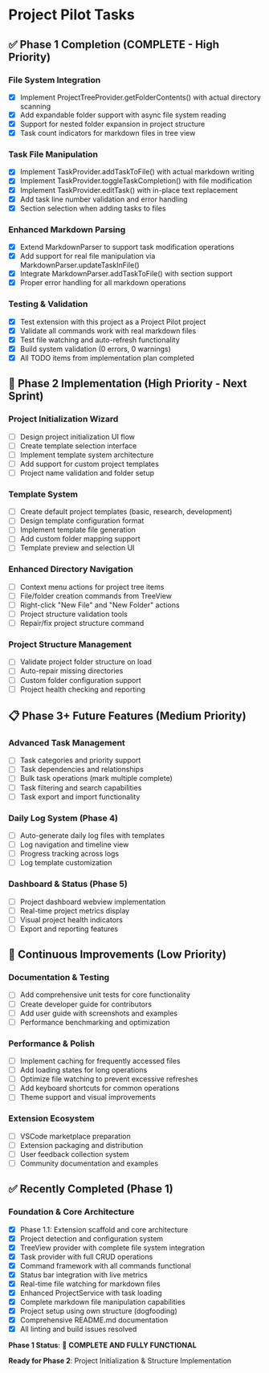 # Project Pilot Tasks

## ✅ Phase 1 Completion (COMPLETE - High Priority)

### File System Integration
- [x] Implement ProjectTreeProvider.getFolderContents() with actual directory scanning
- [x] Add expandable folder support with async file system reading
- [x] Support for nested folder expansion in project structure
- [x] Task count indicators for markdown files in tree view

### Task File Manipulation  
- [x] Implement TaskProvider.addTaskToFile() with actual markdown writing
- [x] Implement TaskProvider.toggleTaskCompletion() with file modification
- [x] Implement TaskProvider.editTask() with in-place text replacement
- [x] Add task line number validation and error handling
- [x] Section selection when adding tasks to files

### Enhanced Markdown Parsing
- [x] Extend MarkdownParser to support task modification operations
- [x] Add support for real file manipulation via MarkdownParser.updateTaskInFile()
- [x] Integrate MarkdownParser.addTaskToFile() with section support
- [x] Proper error handling for all markdown operations

### Testing & Validation
- [x] Test extension with this project as a Project Pilot project
- [x] Validate all commands work with real markdown files  
- [x] Test file watching and auto-refresh functionality
- [x] Build system validation (0 errors, 0 warnings)
- [x] All TODO items from implementation plan completed

## 🚀 Phase 2 Implementation (High Priority - Next Sprint)

### Project Initialization Wizard
- [ ] Design project initialization UI flow
- [ ] Create template selection interface
- [ ] Implement template system architecture
- [ ] Add support for custom project templates
- [ ] Project name validation and folder setup

### Template System
- [ ] Create default project templates (basic, research, development)
- [ ] Design template configuration format
- [ ] Implement template file generation
- [ ] Add custom folder mapping support
- [ ] Template preview and selection UI

### Enhanced Directory Navigation
- [ ] Context menu actions for project tree items
- [ ] File/folder creation commands from TreeView
- [ ] Right-click "New File" and "New Folder" actions  
- [ ] Project structure validation tools
- [ ] Repair/fix project structure command

### Project Structure Management
- [ ] Validate project folder structure on load
- [ ] Auto-repair missing directories
- [ ] Custom folder configuration support
- [ ] Project health checking and reporting

## 📋 Phase 3+ Future Features (Medium Priority)

### Advanced Task Management
- [ ] Task categories and priority support  
- [ ] Task dependencies and relationships
- [ ] Bulk task operations (mark multiple complete)
- [ ] Task filtering and search capabilities
- [ ] Task export and import functionality

### Daily Log System (Phase 4)
- [ ] Auto-generate daily log files with templates
- [ ] Log navigation and timeline view
- [ ] Progress tracking across logs
- [ ] Log template customization

### Dashboard & Status (Phase 5)
- [ ] Project dashboard webview implementation
- [ ] Real-time project metrics display
- [ ] Visual project health indicators
- [ ] Export and reporting features

## 🔄 Continuous Improvements (Low Priority)

### Documentation & Testing
- [ ] Add comprehensive unit tests for core functionality
- [ ] Create developer guide for contributors
- [ ] Add user guide with screenshots and examples
- [ ] Performance benchmarking and optimization

### Performance & Polish
- [ ] Implement caching for frequently accessed files
- [ ] Add loading states for long operations
- [ ] Optimize file watching to prevent excessive refreshes
- [ ] Add keyboard shortcuts for common operations
- [ ] Theme support and visual improvements

### Extension Ecosystem
- [ ] VSCode marketplace preparation
- [ ] Extension packaging and distribution
- [ ] User feedback collection system
- [ ] Community documentation and examples

## ✅ Recently Completed (Phase 1)

### Foundation & Core Architecture
- [x] Phase 1.1: Extension scaffold and core architecture
- [x] Project detection and configuration system  
- [x] TreeView provider with complete file system integration
- [x] Task provider with full CRUD operations
- [x] Command framework with all commands functional
- [x] Status bar integration with live metrics
- [x] Real-time file watching for markdown files
- [x] Enhanced ProjectService with task loading
- [x] Complete markdown file manipulation capabilities
- [x] Project setup using own structure (dogfooding)
- [x] Comprehensive README.md documentation
- [x] All linting and build issues resolved

**Phase 1 Status**: 🎉 **COMPLETE AND FULLY FUNCTIONAL**

**Ready for Phase 2**: Project Initialization & Structure Implementation 